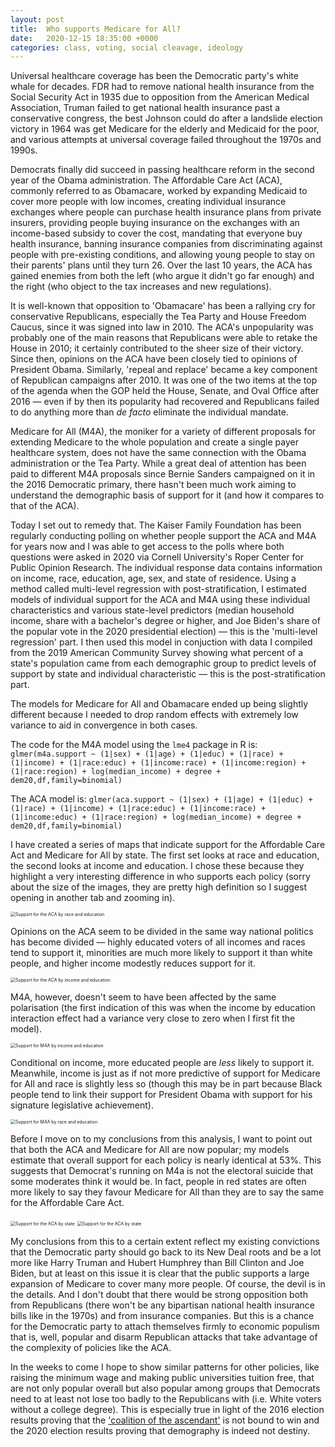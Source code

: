 ```yaml
---
layout: post
title:  Who supports Medicare for All? 
date:   2020-12-15 18:35:00 +0000
categories: class, voting, social cleavage, ideology
---
```


Universal healthcare coverage has been the Democratic party's white whale for decades. FDR had to remove national health insurance from the Social Security Act in 1935 due to opposition from the American Medical Association, Truman failed to get national health insurance past a conservative congress, the best Johnson could do after a landslide election victory in 1964 was get Medicare for the elderly and Medicaid for the poor, and various attempts at universal coverage failed throughout the 1970s and 1990s.

Democrats finally did succeed in passing healthcare reform in the second year of the Obama administration. The Affordable Care Act (ACA), commonly referred to as Obamacare, worked by expanding Medicaid to cover more people with low incomes, creating individual insurance exchanges where people can purchase health insurance plans from private insurers, providing people buying insurance on the exchanges with an income-based subsidy to cover the cost, mandating that everyone buy health insurance, banning insurance companies from discriminating against people with pre-existing conditions, and allowing young people to stay on their parents' plans until they turn 26. Over the last 10 years, the ACA has gained enemies from both the left (who argue it didn't go far enough) and the right (who object to the tax increases and new regulations). 

It is well-known that opposition to 'Obamacare' has been a rallying cry for conservative Republicans, especially the Tea Party and House Freedom Caucus, since it was signed into law in 2010. The ACA's unpopularity was probably one of the main reasons that Republicans were able to retake the House in 2010; it certainly contributed to the sheer size of their victory. Since then, opinions on the ACA have been closely tied to opinions of President Obama. Similarly, 'repeal and replace' became a key component of Republican campaigns after 2010. It was one of the two items at the top of the agenda when the GOP held the House, Senate, and Oval Office after 2016 &mdash; even if by then its popularity had recovered and Republicans failed to do anything more than *de facto* eliminate the individual mandate.

Medicare for All (M4A), the moniker for a variety of different proposals for extending Medicare to the whole population and create a single payer healthcare system, does not have the same connection with the Obama administration or the Tea Party. While a great deal of attention has been paid to different M4A proposals since Bernie Sanders campaigned on it in the 2016 Democratic primary, there hasn't been much work aiming to understand the demographic basis of support for it (and how it compares to that of the ACA).

Today I set out to remedy that. The Kaiser Family Foundation has been regularly conducting polling on whether people support the ACA and M4A for years now and I was able to get access to the polls where both questions were asked in 2020 via Cornell University's Roper Center for Public Opinion Research. The individual response data contains information on income, race, education, age, sex, and state of residence. Using a method called multi-level regression with post-stratification, I estimated models of individual support for the ACA and M4A using these individual characteristics and various state-level predictors (median household income, share with a bachelor's degree or higher, and Joe Biden's share of the popular vote in the 2020 presidential election) &mdash; this is the 'multi-level regression' part. I then used this model in conjuction with data I compiled from the 2019 American Community Survey showing what percent of a state's population came from each demographic group to predict levels of support by state and individual characteristic &mdash; this is the post-stratification part.

The models for Medicare for All and Obamacare ended up being slightly different because I needed to drop random effects with extremely low variance to aid in convergence in both cases.

The code for the M4A model using the `lme4` package in R is: `glmer(m4a.support ~ (1|sex) + (1|age) + (1|educ) + (1|race) + (1|income) + (1|race:educ) + (1|income:race) + (1|income:region) + (1|race:region) + log(median_income) + degree + dem20,df,family=binomial)`

The ACA model is: `glmer(aca.support ~ (1|sex) + (1|age) + (1|educ) + (1|race) + (1|income) + (1|race:educ) + (1|income:race) + (1|income:educ) + (1|race:region) + log(median_income) + degree + dem20,df,family=binomial)`

I have created a series of maps that indicate support for the Affordable Care Act and Medicare for All by state. The first set looks at race and education, the second looks at income and education. I chose these because they highlight a very interesting difference in who supports each policy (sorry about the size of the images, they are pretty high definition so I suggest opening in another tab and zooming in). 

<img src="{{site.baseurl}}/assets/img/aca_race_education.png" alt="Support for the ACA by race and education" style="zoom:50%;" />

Opinions on the ACA seem to be divided in the same way national politics has become divided &mdash; highly educated voters of all incomes and races tend to support it, minorities are much more likely to support it than white people, and higher income modestly reduces support for it. 

<img src="{{site.baseurl}}/assets/img/aca_income_education.png" alt="Support for the ACA by income and education" style="zoom:50%;" />

M4A, however, doesn't seem to have been affected by the same polarisation (the first indication of this was when the income by education interaction effect had a variance very close to zero when I first fit the model).

<img src="{{site.baseurl}}/assets/img/m4a_income_education.png" alt="Support for M4A by income and education" style="zoom:50%;" />

Conditional on income, more educated people are *less* likely to support it. Meanwhile, income is just as if not more predictive of support for Medicare for All and race is slightly less so (though this may be in part because Black people tend to link their support for President Obama with support for his signature legislative achievement).

<img src="{{site.baseurl}}/assets/img/m4a_race_education.png" alt="Support for M4A by race and education" style="zoom:50%;" />

Before I move on to my conclusions from this analysis, I want to point out that both the ACA and Medicare for All are now popular; my models estimate that overall support for each policy is nearly identical at 53%. This suggests that Democrat's running on M4a is not the electoral suicide that some moderates think it would be. In fact, people in red states are often more likely to say they favour Medicare for All than they are to say the same for the Affordable Care Act.

<img src="{{site.baseurl}}/assets/img/aca_state.png" alt="Support for the ACA by state" style="zoom:50%;" />

<img src="{{site.baseurl}}/assets/img/m4a_state.png" alt="Support for the ACA by state" style="zoom:50%;" />

My conclusions from this to a certain extent reflect my existing convictions that the Democratic party should go back to its New Deal roots and be a lot more like Harry Truman and Hubert Humphrey than Bill Clinton and Joe Biden, but at least on this issue it is clear that the public supports a large expansion of Medicare to cover many more people. Of course, the devil is in the details. And I don't doubt that there would be strong opposition both from Republicans (there won't be any bipartisan national health insurance bills like in the 1970s) and from insurance companies. But this is a chance for the Democratic party to attach themselves firmly to economic populism that is, well, popular and disarm Republican attacks that take advantage of the complexity of policies like the ACA. 

In the weeks to come I hope to show similar patterns for other policies, like raising the minimum wage and making public universities tuition free, that are not only popular overall but also popular among groups that Democrats need to at least not lose too badly to the Republicans with (i.e. White voters without a college degree). This is especially true in light of the 2016 election results proving that the ['coalition of the ascendant'](https://cdn.americanprogress.org/wp-content/uploads/2012/12/ObamaCoalition-5.pdf) is not bound to win and the 2020 election results proving that demography is indeed not destiny.